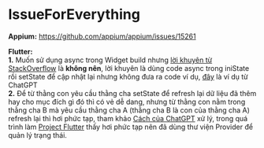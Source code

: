 # IssueForEverything

**Appium:** https://github.com/appium/appium/issues/15261

**Flutter:**  
**1.** Muốn sử dụng async trong Widget build nhưng [lời khuyên từ StackOverflow](https://stackoverflow.com/questions/53800662/how-do-i-call-async-property-in-widget-build-method) là **không nên**, lời khuyên là dùng code async trong iniState rồi setState để cập nhật lại nhưng không đưa ra code ví dụ, [đây](https://chat.openai.com/share/673e34d1-5096-4e8b-a415-0c90ce4a20c3) là ví dụ từ ChatGPT  
**2.** Để từ thằng con yêu cầu thằng cha setState để refresh lại dữ liệu đã thêm hay cho mục đích gì đó thì có vẻ dễ dang, nhưng từ thằng con nằm trong thằng cha B mà yêu cầu thằng cha A (thằng cha B là con của thằng cha A) refresh lại thì hơi phức tạp, tham khảo [Cách của ChatGPT](https://chat.openai.com/share/a362e996-f45d-4f65-bd52-cb8d20a8bfc5) xử lý, trong quá trình làm [Project Flutter](https://github.com/HelloWorldDC/Android/tree/main/Flutter/lam_quen_flutter) thấy hơi phức tạp nên đã dùng thư viện Provider để quản lý trạng thái. 
